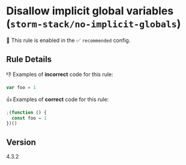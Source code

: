 # Disallow implicit global variables (`storm-stack/no-implicit-globals`)

💼 This rule is enabled in the ✅ `recommended` config.

<!-- end auto-generated rule header -->

## Rule Details

👎 Examples of **incorrect** code for this rule:

```js
var foo = 1
```

👍 Examples of **correct** code for this rule:

```js
;(function () {
  const foo = 1
})()
```

## Version

4.3.2
